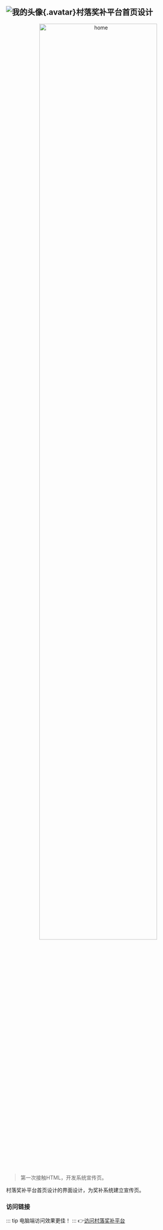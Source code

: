 ## ![我的头像](/image/logo.png){.avatar}村落奖补平台首页设计

<p align="center">
  <img src="/image/miyunjiangbu.png" alt="home" width="80%" />
</p>

>第一次接触HTML，开发系统宣传页。

村落奖补平台首页设计的界面设计，为奖补系统建立宣传页。

### 访问链接
::: tip
电脑端访问效果更佳！
:::
👉[访问村落奖补平台](https://happyice.ct.ws/example/VillageRewarddisplay)